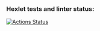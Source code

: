 ### Hexlet tests and linter status:
[![Actions Status](https://github.com/imgyrdym/js-express-developer-project-6/workflows/hexlet-check/badge.svg)](https://github.com/imgyrdym/js-express-developer-project-6/actions)
